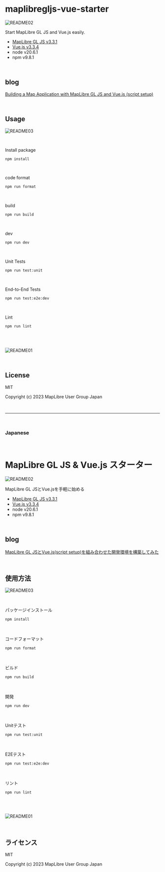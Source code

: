 # maplibregljs-vue-starter

![README02](public/README02.png)

Start MapLibre GL JS and Vue.js easily.  
- [MapLibre GL JS v3.3.1](https://maplibre.org)  
- [Vue.js v3.3.4](https://vuejs.org)  
- node v20.6.1
- npm v9.8.1

<br>

## blog

[Building a Map Application with MapLibre GL JS and Vue.js (script setup)](https://dev.to/mug-jp/building-a-map-application-with-maplibre-gl-js-and-vuejs-script-setup-4mim)

<br>

## Usage

![README03](public/README03.png)

<br>

Install package
```bash
npm install
```

<br>

code format
```bash
npm run format
```

<br>

build
```bash
npm run build
```

<br>

dev
```bash
npm run dev
```

<br>

Unit Tests
```sh
npm run test:unit
```

<br>

End-to-End Tests
```sh
npm run test:e2e:dev
```

<br>

Lint
```sh
npm run lint
```

<br>
<br>

![README01](public/README01.gif)

<br>

## License
MIT

Copyright (c) 2023 MapLibre User Group Japan

<br>

---

<br>

### Japanese

<br>

# MapLibre GL JS & Vue.js スターター

![README02](public/README02.png)

MapLibre GL JSとVue.jsを手軽に始める
- [MapLibre GL JS v3.3.1](https://maplibre.org)  
- [Vue.js v3.3.4](https://vuejs.org)  
- node v20.6.1
- npm v9.8.1

<br>

## blog

[MapLibre GL JSとVue.js(script setup)を組み合わせた開発環境を構築してみた](https://www.memo.dayjournal.dev/memo/try-101)

<br>

##  使用方法

![README03](public/README03.png)

<br>

パッケージインストール

```bash
npm install
```

<br>

コードフォーマット
```bash
npm run format
```

<br>

ビルド

```bash
npm run build
```

<br>

開発

```bash
npm run dev
```

<br>

Unitテスト
```sh
npm run test:unit
```

<br>

E2Eテスト
```sh
npm run test:e2e:dev
```

<br>

リント
```sh
npm run lint
```

<br>
<br>

![README01](public/README01.gif)

<br>

## ライセンス
MIT

Copyright (c) 2023 MapLibre User Group Japan

<br>
